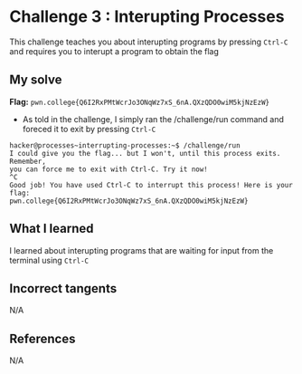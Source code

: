# Challenge 3 : Interupting Processes
This challenge teaches you about interupting programs by pressing `Ctrl-C` and requires you to interupt a program to obtain the flag

## My solve
**Flag:** `pwn.college{Q6I2RxPMtWcrJo3ONqWz7xS_6nA.QXzQDO0wiM5kjNzEzW}`

- As told in the challenge, I simply ran the /challenge/run command and foreced it to exit by pressing `Ctrl-C`
```
hacker@processes~interrupting-processes:~$ /challenge/run
I could give you the flag... but I won't, until this process exits. Remember,
you can force me to exit with Ctrl-C. Try it now!
^C
Good job! You have used Ctrl-C to interrupt this process! Here is your flag:
pwn.college{Q6I2RxPMtWcrJo3ONqWz7xS_6nA.QXzQDO0wiM5kjNzEzW}
```

## What I learned 
I learned about interupting programs that are waiting for input from the terminal using `Ctrl-C`

## Incorrect tangents 
N/A

## References 
N/A
